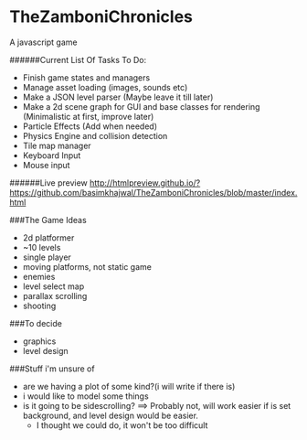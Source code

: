 # TheZamboniChronicles
A javascript game

######Current List Of Tasks To Do:
- Finish game states and managers
- Manage asset loading (images, sounds etc)
- Make a JSON level parser (Maybe leave it till later)
- Make a 2d scene graph for GUI and base classes for rendering (Minimalistic at first, improve later)
- Particle Effects (Add when needed)
- Physics Engine and collision detection
- Tile map manager
- Keyboard Input
- Mouse input

######Live preview
http://htmlpreview.github.io/?https://github.com/basimkhajwal/TheZamboniChronicles/blob/master/index.html

###The Game Ideas
- 2d platformer
- ~10 levels
- single player
- moving platforms, not static game
- enemies
- level select map
- parallax scrolling
- shooting


###To decide
- graphics
- level design

###Stuff i'm unsure of
- are we having a plot of some kind?(i will write if there is)
- i would like to model some things
- is it going to be sidescrolling? ==> Probably not, will work easier if is set background, and level design would be easier.
    - I thought we could do, it won't be too difficult
    
    
    

